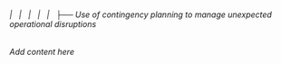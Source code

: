 ###### |   |   |   |   |   ├── Use of contingency planning to manage unexpected operational disruptions

*Add content here*